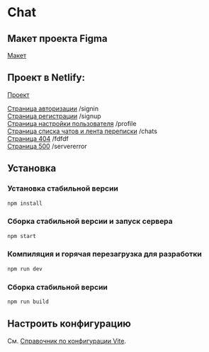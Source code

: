 # Chat

## Макет проекта Figma

[Макет](https://www.figma.com/file/8BsLTezVJQPenf4e5nLmWj/Untitled?type=design&node-id=0%3A1&mode=design&t=lTZmVl0gSYSFoVYJ-1)

## Проект в Netlify:

[Проект](https://tourmaline-baklava-a13698.netlify.app/)

[Страница авторизации](https://tourmaline-baklava-a13698.netlify.app/signin) /signin  
[Страница регистрации](https://tourmaline-baklava-a13698.netlify.app/signup) /signup  
[Страница настройки пользователя](https://tourmaline-baklava-a13698.netlify.app/profile) /profile  
[Страница списка чатов и лента переписки](https://tourmaline-baklava-a13698.netlify.app/chats) /chats  
[Страница 404](https://tourmaline-baklava-a13698.netlify.app/fdfdf) /fdfdf  
[Страница 500](https://tourmaline-baklava-a13698.netlify.app/servererror) /servererror

## Установка

### Установка стабильной версии
```sh
npm install
```

### Сборка стабильной версии и запуск сервера

```sh
npm start
```

### Компиляция и горячая перезагрузка для разработки

```sh
npm run dev
```

### Сборка стабильной версии

```sh
npm run build
```

## Настроить конфигурацию

См. [Справочник по конфигурации Vite](https://vitejs.dev/config/).

